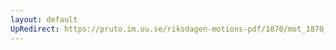 ```yaml
---
layout: default
UpRedirect: https://pruto.im.uu.se/riksdagen-motions-pdf/1870/mot_1870__ak__42.pdf
---
```

